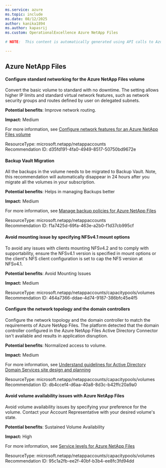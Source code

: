 ```yaml
---
ms.service: azure
ms.topic: include
ms.date: 08/12/2025
author: kanika1894
ms.author: kapasrij
ms.custom: OperationalExcellence Azure NetApp Files
  
# NOTE:  This content is automatically generated using API calls to Azure. Any edits made on these files will be overwritten in the next run of the script. 
  
---
```

  
## Azure NetApp Files  
  
<!--d35fd191-4fa0-4949-8517-50750bd9672e_begin-->

#### Configure standard networking for the Azure NetApp Files volume  
  
Convert the basic volume to standard with no downtime. The setting allows higher IP limits and standard virtual network features, such as network security groups and routes defined by user on delegated subnets.  
  
**Potential benefits**: Improve network routing.  

**Impact:** Medium
  
For more information, see [Configure network features for an Azure NetApp Files volume](/azure/azure-netapp-files/configure-network-features#edit-network-features-option-for-existing-volumes)  

ResourceType: microsoft.netapp/netappaccounts  
Recommendation ID: d35fd191-4fa0-4949-8517-50750bd9672e  


<!--d35fd191-4fa0-4949-8517-50750bd9672e_end-->

<!--f1a7425d-69fa-463e-a2b0-f1d37cb995cf_begin-->

#### Backup Vault Migration  
  
All the backups in the volume needs to be migrated to Backup Vault. Note, this recommendation will automatically disappear in 24 hours after you migrate all the volumes in your subscription.  
  
**Potential benefits**: Helps in managing Backups better  

**Impact:** Medium
  
For more information, see [Manage backup policies for Azure NetApp Files](https://aka.ms/anfdocs-backup)  

ResourceType: microsoft.netapp/netappaccounts  
Recommendation ID: f1a7425d-69fa-463e-a2b0-f1d37cb995cf  


<!--f1a7425d-69fa-463e-a2b0-f1d37cb995cf_end-->

<!--464a7366-ddae-4d74-9187-386bfc45e4f5_begin-->

#### Avoid mounting issue by specifying NFSv4.1 mount options  
  
To avoid any issues with clients mounting NFSv4.2 and to comply with supportability, ensure the NFSv4.1 version is specified in mount options or the client's NFS client configuration is set to cap the NFS version at NFSv4.1.  
  
**Potential benefits**: Avoid Mounting Issues  

**Impact:** Medium
  
  

ResourceType: microsoft.netapp/netappaccounts/capacitypools/volumes  
Recommendation ID: 464a7366-ddae-4d74-9187-386bfc45e4f5  


<!--464a7366-ddae-4d74-9187-386bfc45e4f5_end-->

<!--db4ccef4-d6aa-40a8-8d3c-b42ffc20a9a0_begin-->

#### Configure the network topology and the domain controllers  
  
Configure the network topology and the domain controller to match the requirements of Azure NetApp Files. The platform detected that the domain controller configured in the Azure NetApp Files Active Directory Connector isn't available and results in application disruption.  
  
**Potential benefits**: Normalized access to volume.  

**Impact:** Medium
  
For more information, see [Understand guidelines for Active Directory Domain Services site design and planning](/azure/azure-netapp-files/understand-guidelines-active-directory-domain-service-site#ad-ds-requirements)  

ResourceType: microsoft.netapp/netappaccounts/capacitypools/volumes  
Recommendation ID: db4ccef4-d6aa-40a8-8d3c-b42ffc20a9a0  


<!--db4ccef4-d6aa-40a8-8d3c-b42ffc20a9a0_end-->

<!--95c1a2fb-ee2f-40bf-b3b4-ee8fc3fd94dd_begin-->

#### Avoid volume availability issues with Azure NetApp Files  
  
Avoid volume availability issues by specifying your preference for the volume. Contact your Account Representative with your desired volume's state.  
  
**Potential benefits**: Sustained Volume Availability  

**Impact:** High
  
For more information, see [Service levels for Azure NetApp Files](/azure/azure-netapp-files/azure-netapp-files-service-levels)  

ResourceType: microsoft.netapp/netappaccounts/capacitypools/volumes  
Recommendation ID: 95c1a2fb-ee2f-40bf-b3b4-ee8fc3fd94dd  


<!--95c1a2fb-ee2f-40bf-b3b4-ee8fc3fd94dd_end-->

<!--articleBody-->

